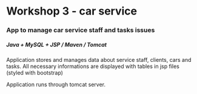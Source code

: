 # Workshop 3 - car service
### App to manage car service staff and tasks issues
##### Java + MySQL + JSP / Maven / Tomcat

Application stores and manages data about service staff, clients, cars and tasks.
All necessary informations are displayed with tables in jsp files (styled with bootstrap)

Application runs through tomcat server.
